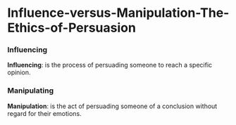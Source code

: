 # Influence-versus-Manipulation-The-Ethics-of-Persuasion

### Influencing 


**Influencing**: is the process of persuading someone to reach a specific opinion.

### Manipulating 

**Manipulation**: is the act of persuading someone of a conclusion without regard for their emotions.
